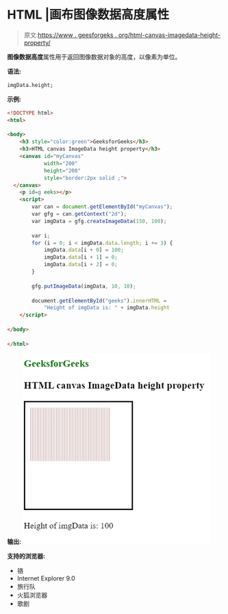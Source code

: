 # HTML |画布图像数据高度属性

> 原文:[https://www . geesforgeks . org/html-canvas-imagedata-height-property/](https://www.geeksforgeeks.org/html-canvas-imagedata-height-property/)

**图像数据高度**属性用于返回图像数据对象的高度，以像素为单位。

**语法:**

```html
imgData.height;

```

**示例:**

```html
<!DOCTYPE html>
<html>

<body>
    <h3 style="color:green">GeeksforGeeks</h3>
    <h3>HTML canvas ImageData height property</h3>
    <canvas id="myCanvas" 
            width="200" 
            height="200"
            style="border:2px solid ;">
  </canvas>
    <p id=g eeks></p>
    <script>
        var can = document.getElementById("myCanvas");
        var gfg = can.getContext("2d");
        var imgData = gfg.createImageData(150, 100);

        var i;
        for (i = 0; i < imgData.data.length; i += 3) {
            imgData.data[i + 0] = 100;
            imgData.data[i + 1] = 0;
            imgData.data[i + 2] = 0;
        }

        gfg.putImageData(imgData, 10, 10);

        document.getElementById("geeks").innerHTML =
            "Height of imgData is: " + imgData.height
    </script>

</body>

</html>
```

**输出:**
![](img/beb64d116c45d5d8fd4f35af95305c20.png)

**支持的浏览器:**

*   铬
*   Internet Explorer 9.0
*   旅行队
*   火狐浏览器
*   歌剧